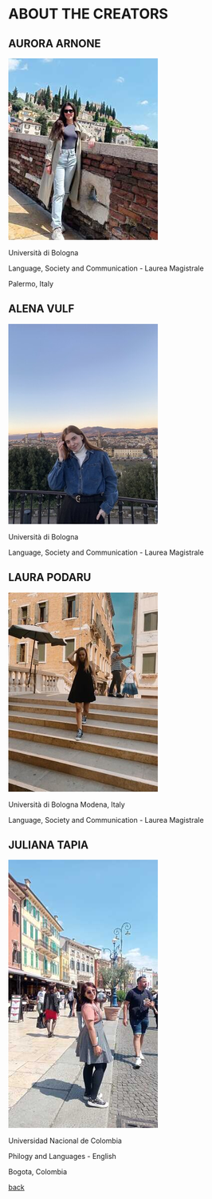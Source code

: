 # ABOUT THE CREATORS

## AURORA ARNONE

![AURORA](AuroraArnone.jpeg)

Università di Bologna

Language, Society and Communication - Laurea Magistrale

Palermo, Italy

## ALENA VULF

![ALENA](AlenaVulf.jpg)

Università di Bologna

Language, Society and Communication - Laurea Magistrale

## LAURA PODARU

![LAURA](LauraPodaru.jpeg)

Università di Bologna
Modena, Italy

Language, Society and Communication - Laurea Magistrale

## JULIANA TAPIA

![JULIANA](JulianaTapia.jpeg)

Universidad Nacional de Colombia

Philogy and Languages - English

Bogota, Colombia


[back](./)

